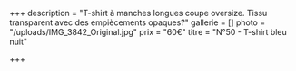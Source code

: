+++
description = "T-shirt à manches longues coupe oversize. Tissu transparent avec des empiècements opaques?"
gallerie = []
photo = "/uploads/IMG_3842_Original.jpg"
prix = "60€"
titre = "N°50 - T-shirt bleu nuit"

+++
